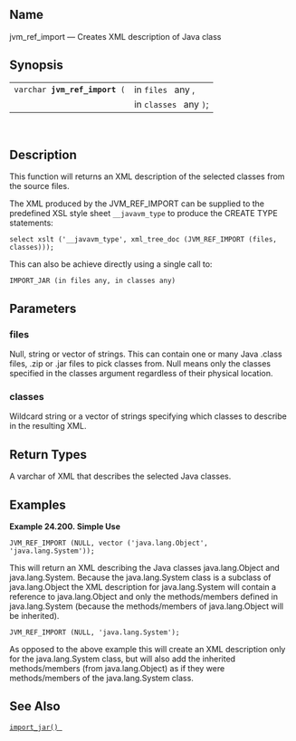 <div id="fn_jvm_ref_import" class="refentry">

<div class="titlepage">

</div>

<div class="refnamediv">

## Name

jvm_ref_import — Creates XML description of Java class

</div>

<div class="refsynopsisdiv">

## Synopsis

<div id="fsyn_jvm_ref_import" class="funcsynopsis">

|                                    |                        |
|------------------------------------|------------------------|
| `varchar `**`jvm_ref_import`**` (` | in `files ` any ,      |
|                                    | in `classes ` any `)`; |

<div class="funcprototype-spacer">

 

</div>

</div>

</div>

<div id="desc_jvm_ref_import" class="refsect1">

## Description

This function will returns an XML description of the selected classes
from the source files.

The XML produced by the JVM_REF_IMPORT can be supplied to the predefined
XSL style sheet `__javavm_type` to produce the CREATE TYPE statements:

``` programlisting
select xslt ('__javavm_type', xml_tree_doc (JVM_REF_IMPORT (files, classes)));
```

This can also be achieve directly using a single call to:

``` programlisting
IMPORT_JAR (in files any, in classes any)
```

</div>

<div id="params_jvm_ref_import" class="refsect1">

## Parameters

<div id="id94987" class="refsect2">

### files

Null, string or vector of strings. This can contain one or many Java
.class files, .zip or .jar files to pick classes from. Null means only
the classes specified in the classes argument regardless of their
physical location.

</div>

<div id="id94990" class="refsect2">

### classes

Wildcard string or a vector of strings specifying which classes to
describe in the resulting XML.

</div>

</div>

<div id="ret_jvm_ref_import" class="refsect1">

## Return Types

A varchar of XML that describes the selected Java classes.

</div>

<div id="examples_jvm_ref_import" class="refsect1">

## Examples

<div id="ex_jvm_ref_import" class="example">

**Example 24.200. Simple Use**

<div class="example-contents">

``` screen
JVM_REF_IMPORT (NULL, vector ('java.lang.Object', 'java.lang.System'));
```

This will return an XML describing the Java classes java.lang.Object and
java.lang.System. Because the java.lang.System class is a subclass of
java.lang.Object the XML description for java.lang.System will contain a
reference to java.lang.Object and only the methods/members defined in
java.lang.System (because the methods/members of java.lang.Object will
be inherited).

``` screen
JVM_REF_IMPORT (NULL, 'java.lang.System');
```

As opposed to the above example this will create an XML description only
for the java.lang.System class, but will also add the inherited
methods/members (from java.lang.Object) as if they were methods/members
of the java.lang.System class.

</div>

</div>

  

</div>

<div id="seealso_jvm_ref_import" class="refsect1">

## See Also

<a href="fn_import_jar.html" class="link" title="import_jar"><code
class="function">import_jar() </code></a>

</div>

</div>
